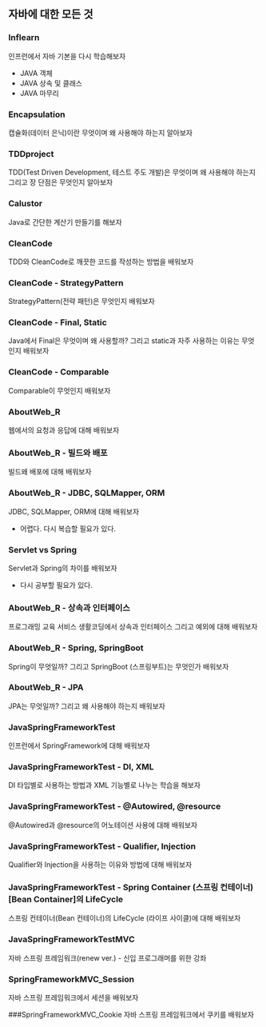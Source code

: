 ## 자바에 대한 모든 것<br>

### Inflearn
인프런에서 자바 기본을 다시 학습해보자
- JAVA 객체
- JAVA 상속 및 클래스
- JAVA 마무리

### Encapsulation
캡슐화(데이터 은닉)이란 무엇이며 왜 사용해야 하는지 알아보자

### TDDproject
TDD(Test Driven Development, 테스트 주도 개발)은 무엇이며 왜 사용해야 하는지 그리고 장 단점은 무엇인지 알아보자

### Calustor
Java로 간단한 계산기 만들기를 해보자

### CleanCode
TDD와 CleanCode로 깨끗한 코드를 작성하는 방법을 배워보자

### CleanCode - StrategyPattern
StrategyPattern(전략 패턴)은 무엇인지 배워보자

### CleanCode - Final, Static
Java에서 Final은 무엇이며 왜 사용할까? 그리고 static과 자주 사용하는 이유는 무엇인지 배워보자

### CleanCode - Comparable
Comparable이 무엇인지 배워보자

### AboutWeb_R
웹에서의 요청과 응답에 대해 배워보자

### AboutWeb_R - 빌드와 배포
빌드왜 배포에 대해 배워보자

### AboutWeb_R - JDBC, SQLMapper, ORM
JDBC, SQLMapper, ORM에 대해 배워보자
- 어렵다. 다시 복습할 필요가 있다.

### Servlet vs Spring
Servlet과 Spring의 차이를 배워보자
- 다시 공부할 필요가 있다.

### AboutWeb_R - 상속과 인터페이스
프로그래밍 교육 서비스 생활코딩에서 상속과 인터페이스 그리고 예외에 대해 배워보자

### AboutWeb_R - Spring, SpringBoot
Spring이 무엇일까? 그리고 SpringBoot (스프링부트)는 무엇인가 배워보자

### AboutWeb_R - JPA
JPA는 무엇일까? 그리고 왜 사용해야 하는지 배워보자

### JavaSpringFrameworkTest
인프런에서 SpringFramework에 대해 배워보자

### JavaSpringFrameworkTest - DI, XML
DI 타입별로 사용하는 방법과 XML 기능별로 나누는 학습을 해보자

### JavaSpringFrameworkTest - @Autowired, @resource
@Autowired과 @resource의 어노테이션 사용에 대해 배워보자

### JavaSpringFrameworkTest - Qualifier, Injection
Qualifier와 Injection을 사용하는 이유와 방법에 대해 배워보자

### JavaSpringFrameworkTest - Spring Container (스프링 컨테이너) [Bean Container]의 LifeCycle
스프링 컨테이너(Bean 컨테이너)의 LifeCycle (라이프 사이클)에 대해 배워보자

### JavaSpringFrameworkTestMVC
자바 스프링 프레임워크(renew ver.) - 신입 프로그래머를 위한 강좌

### SpringFrameworkMVC_Session
자바 스프링 프레임워크에서 세션을 배워보자

###SpringFrameworkMVC_Cookie
자바 스프링 프레임워크에서 쿠키를 배워보자

